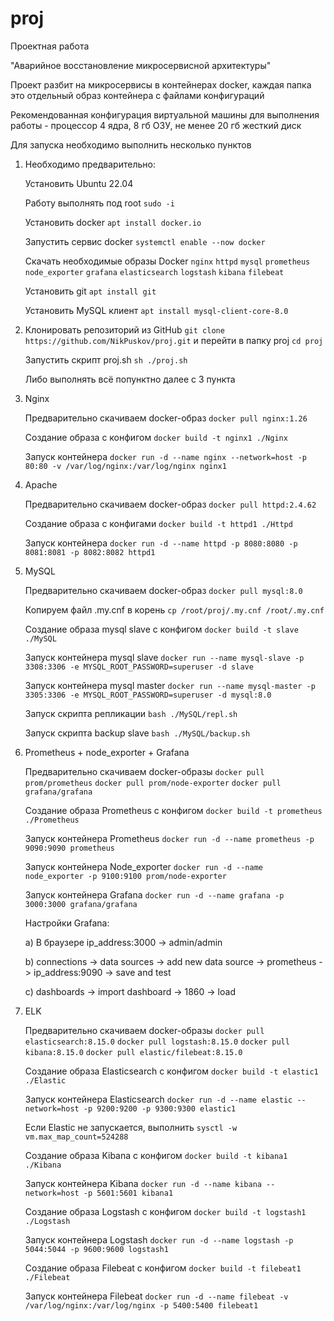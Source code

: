 # proj
Проектная работа

"Аварийное восстановление микросервисной архитектуры"

Проект разбит на микросервисы в контейнерах docker, каждая папка это отдельный образ контейнера с файлами конфигураций

Рекомендованная конфигурация виртуальной машины для выполнения работы - процессор 4 ядра, 8 гб ОЗУ, не менее 20 гб жесткий диск

Для запуска необходимо выполнить несколько пунктов

1. Необходимо предварительно:

   Установить Ubuntu 22.04

   Работу выполнять под root `sudo -i`

   Установить docker `apt install docker.io`

   Запустить сервис docker `systemctl enable --now docker`

   Скачать необходимые образы Docker `nginx` `httpd` `mysql` `prometheus` `node_exporter` `grafana` `elasticsearch` `logstash` `kibana` `filebeat`

   Установить git `apt install git`

   Установить MySQL клиент `apt install mysql-client-core-8.0`

3. Клонировать репозиторий из GitHub `git clone https://github.com/NikPuskov/proj.git` и перейти в папку proj `cd proj`

   Запустить скрипт proj.sh `sh ./proj.sh`

   Либо выполнять всё попунктно далее с 3 пункта 

4. Nginx

   Предварительно скачиваем docker-образ `docker pull nginx:1.26`

   Создание образа с конфигом `docker build -t nginx1 ./Nginx`

   Запуск контейнера `docker run -d --name nginx --network=host -p 80:80 -v /var/log/nginx:/var/log/nginx nginx1`

5. Apache

   Предварительно скачиваем docker-образ `docker pull httpd:2.4.62`

   Создание образа с конфигами `docker build -t httpd1 ./Httpd`

   Запуск контейнера `docker run -d --name httpd -p 8080:8080 -p 8081:8081 -p 8082:8082 httpd1`

6. MySQL

   Предварительно скачиваем docker-образ `docker pull mysql:8.0`

   Копируем файл .my.cnf в корень `cp /root/proj/.my.cnf /root/.my.cnf`

   Создание образа mysql slave с конфигом `docker build -t slave ./MySQL`

   Запуск контейнера mysql slave `docker run --name mysql-slave -p 3308:3306 -e MYSQL_ROOT_PASSWORD=superuser -d slave`

   Запуск контейнера mysql master `docker run --name mysql-master -p 3305:3306 -e MYSQL_ROOT_PASSWORD=superuser -d mysql:8.0`

   Запуск скрипта репликации `bash ./MySQL/repl.sh`

   Запуск скрипта backup slave `bash ./MySQL/backup.sh`

7. Prometheus + node_exporter + Grafana

   Предварительно скачиваем docker-образы `docker pull prom/prometheus` `docker pull prom/node-exporter` `docker pull grafana/grafana`

   Создание образа Prometheus с конфигом `docker build -t prometheus ./Prometheus`

   Запуск контейнера Prometheus `docker run -d --name prometheus -p 9090:9090 prometheus`

   Запуск контейнера Node_exporter `docker run -d --name node_exporter -p 9100:9100 prom/node-exporter`

   Запуск контейнера Grafana `docker run -d --name grafana -p 3000:3000 grafana/grafana`

   Настройки Grafana:

      a) В браузере ip_address:3000 -> admin/admin

      b) connections -> data sources -> add new data source -> prometheus -> ip_address:9090 -> save and test

      c) dashboards -> import dashboard -> 1860 -> load

8. ELK

   Предварительно скачиваем docker-образы `docker pull elasticsearch:8.15.0` `docker pull logstash:8.15.0` `docker pull kibana:8.15.0` `docker pull elastic/filebeat:8.15.0`

   Создание образа Elasticsearch с конфигом `docker build -t elastic1 ./Elastic`
   
   Запуск контейнера Elasticsearch `docker run -d --name elastic --network=host -p 9200:9200 -p 9300:9300 elastic1`

   Если Elastic не запускается, выполнить `sysctl -w vm.max_map_count=524288`

   Создание образа Kibana с конфигом `docker build -t kibana1 ./Kibana`

   Запуск контейнера Kibana `docker run -d --name kibana --network=host -p 5601:5601 kibana1`

   Создание образа Logstash с конфигом `docker build -t logstash1 ./Logstash`

   Запуск контейнера Logstash `docker run -d --name logstash -p 5044:5044 -p 9600:9600 logstash1`

   Создание образа Filebeat с конфигом `docker build -t filebeat1 ./Filebeat`

   Запуск контейнера Filebeat `docker run -d --name filebeat -v /var/log/nginx:/var/log/nginx -p 5400:5400 filebeat1`
